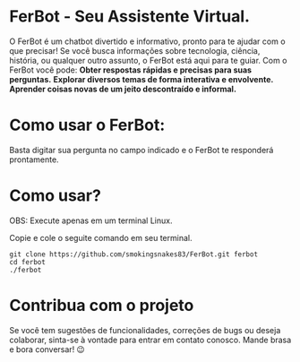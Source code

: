 # FerBot - Seu Assistente Virtual.

O FerBot é um chatbot divertido e informativo, pronto para te ajudar com o que precisar! Se você busca informações sobre tecnologia, ciência, história, ou qualquer outro assunto, o FerBot está aqui para te guiar.
Com o FerBot você pode:
**Obter respostas rápidas e precisas para suas perguntas.**
**Explorar diversos temas de forma interativa e envolvente.**
**Aprender coisas novas de um jeito descontraído e informal.**
# Como usar o FerBot:
Basta digitar sua pergunta no campo indicado e o FerBot te responderá prontamente.
# Como usar?

OBS: Execute apenas em um terminal Linux.

Copie e cole o seguite comando em seu terminal.

```
git clone https://github.com/smokingsnakes83/FerBot.git ferbot
cd ferbot
./ferbot
```
# Contribua com o projeto
Se você tem sugestões de funcionalidades, correções de bugs ou deseja colaborar, sinta-se à vontade para entrar em contato conosco.
Mande brasa e bora conversar! 😉